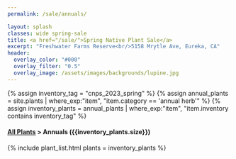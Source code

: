 ```yaml
---
permalink: /sale/annuals/

layout: splash
classes: wide spring-sale
title: <a href="/sale/">Spring Native Plant Sale</a> 
excerpt: "Freshwater Farms Reserve<br/>5158 Mrytle Ave, Eureka, CA"
header:
  overlay_color: "#000"
  overlay_filter: "0.5"
  overlay_image: /assets/images/backgrounds/lupine.jpg
---
```


<!-- Jekyll 3.9 doesnt support and/or in where_exp so we have to do this the messy way -->

{% assign inventory_tag = "cnps_2023_spring" %}
{% assign annual_plants = site.plants | where_exp:"item",
    "item.category == 'annual herb'" %}
{% assign inventory_plants = annual_plants | where_exp:"item",
    "item.inventory contains inventory_tag" %}

<div class="hours">
    <h4><a href="/sale/all/">All Plants</a> >  Annuals ({{inventory_plants.size}})</h4>
</div>

{% include plant_list.html 
    plants = inventory_plants
%}

